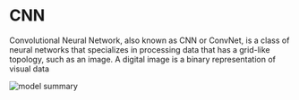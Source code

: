 # CNN
Convolutional Neural Network, also known as CNN or ConvNet, is a class of neural networks that specializes in processing data that has a grid-like topology, such as an image. A digital image is a binary representation of visual data

![model summary](https://user-images.githubusercontent.com/85513416/174434171-8887cd98-9322-4ea6-b51a-d0a5763e6d7c.png)
